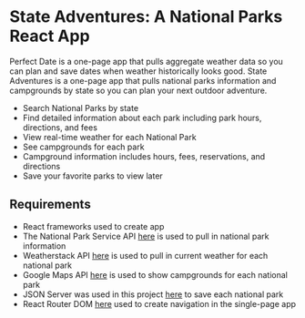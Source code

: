 # State Adventures: A National Parks React App

Perfect Date is a one-page app that pulls aggregate weather data so you can plan and save dates when weather historically looks good.
State Adventures is a one-page app that pulls national parks information and campgrounds by state so you can plan your next outdoor adventure.

- Search National Parks by state
- Find detailed information about each park including park hours, directions, and fees
- View real-time weather for each National Park
- See campgrounds for each park
- Campground information includes hours, fees, reservations, and directions
- Save your favorite parks to view later

## Requirements

- React frameworks used to create app
- The National Park Service API [here](https://www.nps.gov/subjects/developer/api-documentation.htm) is used to pull in national park information
- Weatherstack API [here](https://weatherstack.com/) is used to pull in current weather for each national park
- Google Maps API [here](https://developers.google.com/maps) is used to show campgrounds for each national park
- JSON Server was used in this project [here](https://github.com/typicode/json-server) to save each national park
- React Router DOM [here](https://reactrouter.com/web/guides/quick-start) used to create navigation in the single-page app
